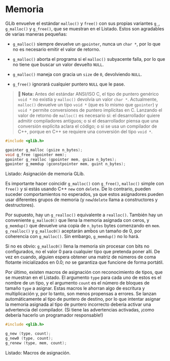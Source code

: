 # Memoria

GLib envuelve el estándar `malloc()` y `free()` con sus propias variantes `g_`, `g_malloc()` y `g_free()`, que se muestran en el <span class="glib-malloc-free">Listado</span>. Estos son agradables de varias maneras pequeñas:

* `g_malloc()` siempre devuelve un `gpointer`, nunca un `char *`, por lo que no es necesario emitir el valor de retorno.

* `g_malloc()` aborta el programa si el `malloc()` subyacente falla, por lo que no tiene que buscar un valor devuelto `NULL`.

* `g_malloc()` maneja con gracia un `size` de `0`, devolviendo `NULL`.

* `g_free()` ignorará cualquier puntero `NULL` que le pase.

> **📌 Nota:** Antes del estándar ANSI/ISO C, el tipo de puntero genérico `void *` no existía y `malloc()` devolvía un valor `char *`. Actualmente, `malloc()` devuelve un tipo `void *` (que es lo mismo que `gpointer`) y `void *` permite conversiones de puntero implícitas en C. Lanzando el valor de retorno de `malloc()` es necesario si: el desarrollador quiere admitir compiladores antiguos; o si el desarrollador piensa que una conversión explícita aclara el código; o si se usa un compilador de C++, porque en C++ se requiere una conversión del tipo `void *`.

<a id="glib-malloc-free"></a>

```c
#include <glib.h>

gpointer g_malloc (gsize n_bytes);
void g_free (gpointer mem);
gpointer g_realloc (gpointer mem, gsize n_bytes);
gpointer g_memdup (gconstpointer mem, guint n_bytes);
```

<div class="caption">

<p><span class="glib-malloc-free">Listado</span>: Asignación de memoria GLib.</p>

</div>

Es importante hacer coincidir `g_malloc()` con `g_free()`, `malloc()` simple con `free()` y si estás usando C++ `new` con `delete`. De lo contrario, pueden suceder comportamientos no esperados, ya que estos asignadores pueden usar diferentes grupos de memoria (y `new`/`delete` llama a constructores y destructores).

Por supuesto, hay un `g_realloc()` equivalente a `realloc()`. También hay un conveniente `g_malloc0()` que llena la memoria asignada con ceros, y `g_memdup()` que devuelve una copia de `n_bytes` bytes comenzando en `mem`. `g_realloc()` y `g_malloc0()` aceptarán ambos un tamaño de 0, por coherencia con `g_malloc()`. Sin embargo, `g_memdup()` no lo hará.

Si no es obvio: `g_malloc0()` llena la memoria sin procesar con bits no configurados, no el valor 0 para cualquier tipo que pretenda poner allí. De vez en cuando, alguien espera obtener una matriz de números de coma flotante inicializados en 0.0; *no* se garantiza que funcione de forma portátil.

Por último, existen macros de asignación con reconocimiento de tipos, que se muestran en el <span class="glib-g_new">Listado</span>. El argumento `type` para cada uno de estos es el nombre de un tipo, y el argumento `count` es el número de bloques de tamaño `type` a asignar. Estas macros le ahorran algo de escritura y multiplicación y, por lo tanto, son menos propensas a errores. Se lanzan automáticamente al tipo de puntero de destino, por lo que intentar asignar la memoria asignada al tipo de puntero incorrecto debería activar una advertencia del compilador. (Si tiene las advertencias activadas, ¡como debería hacerlo un programador responsable!)

<a id="glib-g_new"></a>

```c
#include <glib.h>

g_new (type, count);
g_new0 (type, count);
g_renew (type, mem, count);
```

<div class="caption">

<p><span class="glib-g_new">Listado</span>: Macros de asignación.</p>

</div>
